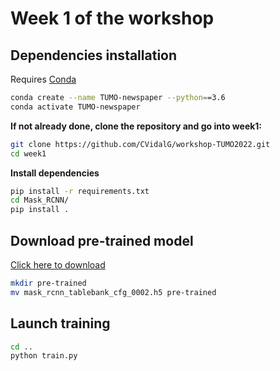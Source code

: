 # Week 1 of the workshop

## Dependencies installation

Requires [Conda](https://docs.conda.io/en/latest/miniconda.html)

```bash
conda create --name TUMO-newspaper --python==3.6
conda activate TUMO-newspaper
```

**If not already done, clone the repository and go into week1:**

```bash
git clone https://github.com/CVidalG/workshop-TUMO2022.git
cd week1
```

**Install dependencies**

```bash
pip install -r requirements.txt 
cd Mask_RCNN/
pip install .
```

## Download pre-trained model

[Click here to download](https://www.dropbox.com/s/dcl53rl3xqndfdx/mask_rcnn_tablebank_cfg_0002.h5?dl=1)

```bash
mkdir pre-trained
mv mask_rcnn_tablebank_cfg_0002.h5 pre-trained
```

## Launch training

```bash
cd ..
python train.py
```